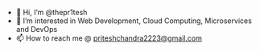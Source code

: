 - 👋 Hi, I’m @thepr1tesh
- 👀 I’m interested in Web Development, Cloud Computing, Microservices and DevOps
- 📫 How to reach me @ priteshchandra2223@gmail.com

<!---
thepr1tesh/thepr1tesh is a ✨ special ✨ repository because its `README.md` (this file) appears on your GitHub profile.
You can click the Preview link to take a look at your changes.
--->

